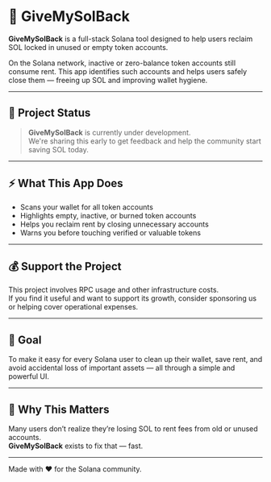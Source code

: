 # 💸 GiveMySolBack

**GiveMySolBack** is a full-stack Solana tool designed to help users reclaim SOL locked in unused or empty token accounts.

On the Solana network, inactive or zero-balance token accounts still consume rent. This app identifies such accounts and helps users safely close them — freeing up SOL and improving wallet hygiene.

---

## 🚧 Project Status

> **GiveMySolBack** is currently under development.  
> We're sharing this early to get feedback and help the community start saving SOL today.

---

## ⚡️ What This App Does

- Scans your wallet for all token accounts  
- Highlights empty, inactive, or burned token accounts  
- Helps you reclaim rent by closing unnecessary accounts  
- Warns you before touching verified or valuable tokens  

---

## 💰 Support the Project

This project involves RPC usage and other infrastructure costs.  
If you find it useful and want to support its growth, consider sponsoring us or helping cover operational expenses.

---

## 🎯 Goal

To make it easy for every Solana user to clean up their wallet, save rent, and avoid accidental loss of important assets — all through a simple and powerful UI.

---

## 🧠 Why This Matters

Many users don’t realize they’re losing SOL to rent fees from old or unused accounts.  
**GiveMySolBack** exists to fix that — fast.

---

Made with ❤️ for the Solana community.
